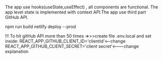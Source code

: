 The app use hooks(useState,useEffect) ,
all components are functional.
The app level state is implemented with context API.The app use third part  GitHub API.

npm run build
netlify deploy --prod


!!! To hit gitHub API more than 50 times =>>>create file .env.local and set inside:
REACT_APP_GITHUB_CLIENT_ID='clientId'<--change
REACT_APP_GITHUB_CLIENT_SECRET='client secret'<---change
explanation